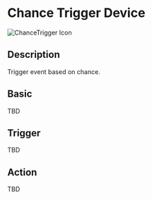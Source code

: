 # Chance Trigger Device

![ChanceTrigger Icon](../../images/DeviceIcons/Device_ChanceTrigger.png)

## Description

Trigger event based on chance.

## Basic

TBD

## Trigger

TBD

## Action

TBD
